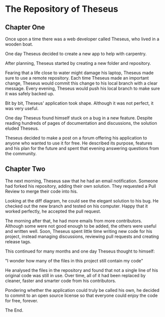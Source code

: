 # The Repository of Theseus

## Chapter One

Once upon a time there was a web developer called Theseus, who lived in a wooden boat.

One day Theseus decided to create a new app to help with carpentry.

After planning, Theseus started by creating a new folder and repository.

Fearing that a life close to water might damage his laptop, Theseus made sure to use a remote repository. Each time Theseus made an important change, Theseus would commit this change to his local branch with a clear message. Every evening, Theseus would push his local branch to make sure it was safely backed up.

Bit by bit, Theseus' application took shape. Although it was not perfect, it was very useful.

One day Theseus found himself stuck on a bug in a new feature. Despite reading hundreds of pages of documentation and discussions, the solution eluded Theseus.

Theseus decided to make a post on a forum offering his application to anyone who wanted to use it for free. He described its purpose, features and his plan for the future and spent that evening answering questions from the community.

## Chapter Two

The next morning, Theseus saw that he had an email notification. Someone had forked his repository, adding their own solution. They requested a Pull Review to merge their code into his.

Looking at the diff diagram, he could see the elegant solution to his bug. He checked out the new branch and tested on his computer. Happy that it worked perfectly, he accepted the pull request.

The morning after that, he had more emails from more contributors. Although some were not good enough to be added, the others were useful and written well. Soon, Theseus spent little time writing new code for his project, instead managing discussions, reviewing pull requests and creating release tags.

This continued for many months and one day Theseus thought to himself:

"I wonder how many of the files in this project still contain my code"

He analysed the files in the repository and found that not a single line of his original code was still in use. Over time, all of it had been replaced by cleaner, faster and smarter code from his contributors.

Pondering whether the application could truly be called his own, he decided to commit to an open source license so that everyone could enjoy the code for free, forever.

The End.
